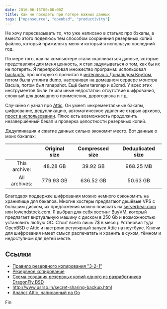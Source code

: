 ```yaml
---
date: 2016-06-15T00:00:00Z
title: Как не поседеть при потере важных данных
tags: ["opensource", "openbsd", "productivity"]
---
```


Не хочу пересказывать то, что уже написано в статьях про бэкапы, а вместо
этого поделюсь тем способом сохранения резервных копий файлов, который прижился
у меня и который я использую последний год.

По мере того, как на компьютере стали скапливаться данные, которые представляли
для меня ценность, я стал задумываться о том, как бы их не потерять.
Я перепробовал множество программ: использовал
[backupfs](https://sourceforge.net/projects/backupfs), про которую я прочитал в
[интервью с Дональдом
Кнутом](https://www.informit.com/articles/article.aspx?p=1193856), потом была
утилита [dump](http://man.openbsd.org/OpenBSD-current/man8/dump.8), настраивал на
домашнем сервере монстра Bacula, потом был rsnapshot. Ещё были tarsnap и
s3cmd. У всех этих инструментов были те или иные недостатки: отсутствие
шифрования, сложный для домашнего применения, дороговизна и т.д.

Случайно я узнал про [Attic](https://attic-backup.org/).  Он умеет:
инкрементальные бэкапы, шифрование, дедупликацию, автоматическое удаление старых
архивов, [прост в использовании](https://attic-backup.org/quickstart.html).
Плюс есть возможность продолжить незавершённый бэкап и проверка целостности
резервных копий.

Дедупликация и сжатие данных сильно экономит место. Вот данные о моих бэкапах:

|                     | Original size    |  Compressed size |   Deduplicated size |
|:-------------------:|:----------------:|:----------------:|:------------------:|
|This archive:        |       48.28 GB   |          39.92 GB|            968.25 MB
|All archives:        |      779.93 GB   |         636.52 GB|             50.63 GB

Благодаря поддержке шифрования можно немного сэкономить на хранилище для
бэкапов. Многие хостеры предлагают дешёвые VPS с большим диском, их предложения
можно поискать на [serverbear.com](http://serverbear.com/compare/vps/storage)
или lowendstock.com. Я выбрал для себя хостинг
[BuyVM](https://buyvm.net/storage-vps/), который предлагает виртуальную машину с
диском в 250 Gb и возможностью установить любую ОС. Стоит всего лишь 7$ в месяц.
Установил туда OpenBSD c Attic и настроил регулярный запуск Attic на ноутбуке.
Ключи для шифрования имеет смысл распечатать и хранить в сухом, тёмном и
недоступном для детей месте.

## Ссылки

* [Правило резервного копирования "3-2-1"](https://habrahabr.ru/company/veeam/blog/188544/)
* [Резервное копирование](http://wiki.opennet.ru/Backup)
* [Схема создания резервных копий одного из разработчиков DragonFly BSD](https://www.dragonflybsd.org/~beket/backup.svg)
* http://www.usrsb.in/secret-sharing-backup.html
* [Аналог Attic, написанный на Go](https://restic.github.io/)

Fin
